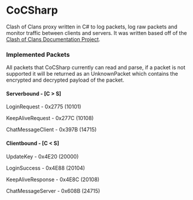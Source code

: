 # CoCSharp
Clash of Clans proxy written in C# to log packets, log raw packets and monitor traffic between clients and servers. It was written based off of the [Clash of Clans Documentation Project](https://github.com/clanner/cocdp/).

### Implemented Packets
All packets that CoCSharp currently can read and parse, if a packet is not supported it will be returned as an UnknownPacket which contains the encrypted and decrypted payload of the packet.

#### Serverbound - [C > S]

LoginRequest - 0x2775 (10101)

KeepAliveRequest - 0x277C (10108)

ChatMessageClient - 0x397B (14715)

#### Clientbound - [C < S]

UpdateKey - 0x4E20 (20000)

LoginSuccess - 0x4E88 (20104)

KeepAliveResponse - 0x4E8C (20108)

ChatMessageServer - 0x608B (24715)
